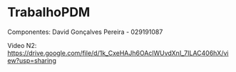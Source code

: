 # TrabalhoPDM

Componentes: David Gonçalves Pereira - 029191087

Video N2: https://drive.google.com/file/d/1k_CxeHAJh6OAclWUvdXnI_7ILAC406hX/view?usp=sharing

